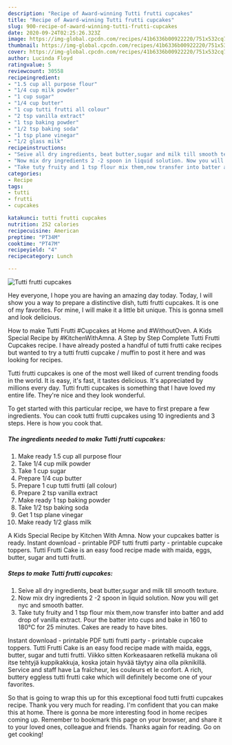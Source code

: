 ```yaml
---
description: "Recipe of Award-winning Tutti frutti cupcakes"
title: "Recipe of Award-winning Tutti frutti cupcakes"
slug: 900-recipe-of-award-winning-tutti-frutti-cupcakes
date: 2020-09-24T02:25:26.323Z
image: https://img-global.cpcdn.com/recipes/41b6336b00922220/751x532cq70/tutti-frutti-cupcakes-recipe-main-photo.jpg
thumbnail: https://img-global.cpcdn.com/recipes/41b6336b00922220/751x532cq70/tutti-frutti-cupcakes-recipe-main-photo.jpg
cover: https://img-global.cpcdn.com/recipes/41b6336b00922220/751x532cq70/tutti-frutti-cupcakes-recipe-main-photo.jpg
author: Lucinda Floyd
ratingvalue: 5
reviewcount: 30558
recipeingredient:
- "1.5 cup all purpose flour"
- "1/4 cup milk powder"
- "1 cup sugar"
- "1/4 cup butter"
- "1 cup tutti frutti all colour"
- "2 tsp vanilla extract"
- "1 tsp baking powder"
- "1/2 tsp baking soda"
- "1 tsp plane vinegar"
- "1/2 glass milk"
recipeinstructions:
- "Seive all dry ingredients, beat butter,sugar and milk till smooth texture."
- "Now mix dry ingredients 2 -2 spoon in liquid solution. Now you will get nyc and smooth batter."
- "Take tuty fruity and 1 tsp flour mix them,now transfer into batter and add drop of vanilla extract. Pour the batter into cups and bake in 160 to 180°C for 25 minutes. Cakes are ready to have bites."
categories:
- Recipe
tags:
- tutti
- frutti
- cupcakes

katakunci: tutti frutti cupcakes 
nutrition: 252 calories
recipecuisine: American
preptime: "PT34M"
cooktime: "PT47M"
recipeyield: "4"
recipecategory: Lunch

---
```



![Tutti frutti cupcakes](https://img-global.cpcdn.com/recipes/41b6336b00922220/751x532cq70/tutti-frutti-cupcakes-recipe-main-photo.jpg)

Hey everyone, I hope you are having an amazing day today. Today, I will show you a way to prepare a distinctive dish, tutti frutti cupcakes. It is one of my favorites. For mine, I will make it a little bit unique. This is gonna smell and look delicious.

How to make Tutti Frutti #Cupcakes at Home and #WithoutOven. A Kids Special Recipe by #KitchenWithAmna. A Step by Step Complete Tutti Frutti Cupcakes recipe. I have already posted a handful of tutti frutti cake recipes but wanted to try a tutti frutti cupcake / muffin to post it here and was looking for recipes.

Tutti frutti cupcakes is one of the most well liked of current trending foods in the world. It is easy, it's fast, it tastes delicious. It's appreciated by millions every day. Tutti frutti cupcakes is something that I have loved my entire life. They're nice and they look wonderful.


To get started with this particular recipe, we have to first prepare a few ingredients. You can cook tutti frutti cupcakes using 10 ingredients and 3 steps. Here is how you cook that.

<!--inarticleads1-->

##### The ingredients needed to make Tutti frutti cupcakes:

1. Make ready 1.5 cup all purpose flour
1. Take 1/4 cup milk powder
1. Take 1 cup sugar
1. Prepare 1/4 cup butter
1. Prepare 1 cup tutti frutti (all colour)
1. Prepare 2 tsp vanilla extract
1. Make ready 1 tsp baking powder
1. Take 1/2 tsp baking soda
1. Get 1 tsp plane vinegar
1. Make ready 1/2 glass milk


A Kids Special Recipe by Kitchen With Amna. Now your cupcakes batter is ready. Instant download - printable PDF tutti frutti party - printable cupcake toppers. Tutti Frutti Cake is an easy food recipe made with maida, eggs, butter, sugar and tutti frutti. 

<!--inarticleads2-->

##### Steps to make Tutti frutti cupcakes:

1. Seive all dry ingredients, beat butter,sugar and milk till smooth texture.
1. Now mix dry ingredients 2 -2 spoon in liquid solution. Now you will get nyc and smooth batter.
1. Take tuty fruity and 1 tsp flour mix them,now transfer into batter and add drop of vanilla extract. Pour the batter into cups and bake in 160 to 180°C for 25 minutes. Cakes are ready to have bites.


Instant download - printable PDF tutti frutti party - printable cupcake toppers. Tutti Frutti Cake is an easy food recipe made with maida, eggs, butter, sugar and tutti frutti. Viikko sitten Korkeasaaren retkellä mukana oli itse tehtyjä kuppikakkuja, koska jotain hyvää täytyy aina olla piknikillä. Service and staff have La fraîcheur, les couleurs et le confort. A rich, buttery eggless tutti frutti cake which will definitely become one of your favorites. 

So that is going to wrap this up for this exceptional food tutti frutti cupcakes recipe. Thank you very much for reading. I'm confident that you can make this at home. There is gonna be more interesting food in home recipes coming up. Remember to bookmark this page on your browser, and share it to your loved ones, colleague and friends. Thanks again for reading. Go on get cooking!
